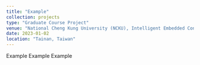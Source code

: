 ```yaml
---
title: "Example"
collection: projects
type: "Graduate Course Project"
venue: "National Cheng Kung University (NCKU), Intelligent Embedded Control (IEC) Lab, Department of Aeronautics and Astronautics"
date: 2023-01-02
location: "Tainan, Taiwan"
---
```


Example
Example
Example
